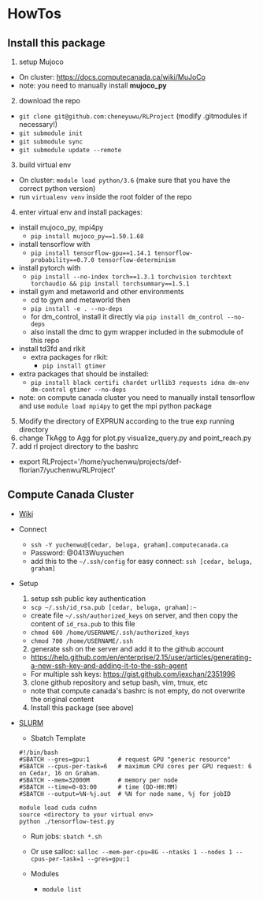 # HowTos

## Install this package
1. setup Mujoco
  - On cluster: https://docs.computecanada.ca/wiki/MuJoCo
  - note: you need to manually install **mujoco_py**
2. download the repo
  - `git clone git@github.com:cheneyuwu/RLProject` (modify .gitmodules if necessary!)
  - `git submodule init`
  - `git submodule sync`
  - `git submodule update --remote`
3. build virtual env
  - On cluster: `module load python/3.6` (make sure that you have the correct python version)
  - run `virtualenv venv` inside the root folder of the repo
4. enter virtual env and install packages:
  - install mujoco_py, mpi4py
    - `pip install mujoco_py==1.50.1.68`
  - install tensorflow with
    - `pip install tensorflow-gpu==1.14.1 tensorflow-probability==0.7.0 tensorflow-determinism`
  - install pytorch with
    - `pip install --no-index torch==1.3.1 torchvision torchtext torchaudio && pip install torchsummary==1.5.1`
  - install gym and metaworld and other environments
    - cd to gym and metaworld then
    - `pip install -e . --no-deps`
    - for dm_control, install it directly via `pip install dm_control --no-deps`
    - also install the dmc to gym wrapper included in the submodule of this repo
  - install td3fd and rlkit
    - extra packages for rlkit:
      - `pip install gtimer`
  - extra packages that should be installed:
    - `pip install black certifi chardet urllib3 requests idna dm-env dm-control gtimer --no-deps`
  - note: on compute canada cluster you need to manually install tensorflow and use `module load mpi4py` to get the mpi python package
5. Modify the directory of EXPRUN according to the true exp running directory
6. change TkAgg to Agg for plot.py visualize_query.py and point_reach.py
7. add rl project directory to the bashrc
  - export RLProject='/home/yuchenwu/projects/def-florian7/yuchenwu/RLProject'

## Compute Canada Cluster
- [Wiki](https://docs.computecanada.ca/wiki/Main_Page)
- Connect
  - `ssh -Y yuchenwu@[cedar, beluga, graham].computecanada.ca`
  - Password: @0413Wuyuchen
  - add this to the `~/.ssh/config` for easy connect: `ssh [cedar, beluga, graham]`
- Setup
  1. setup ssh public key authentication
    - `scp ~/.ssh/id_rsa.pub [cedar, beluga, graham]:~`
    - create file `~/.ssh/authorized_keys` on server, and then copy the content of `id_rsa.pub` to this file
    - `chmod 600 /home/USERNAME/.ssh/authorized_keys`
    - `chmod 700 /home/USERNAME/.ssh`
  2. generate ssh on the server and add it to the github account
    - https://help.github.com/en/enterprise/2.15/user/articles/generating-a-new-ssh-key-and-adding-it-to-the-ssh-agent
    - For multiple ssh keys: https://gist.github.com/jexchan/2351996
  3. clone github repository and setup bash, vim, tmux, etc
    - note that compute canada's bashrc is not empty, do not overwrite the original content
  4. Install this package (see above)


- [SLURM](https://www.rc.fas.harvard.edu/resources/documentation/convenient-slurm-commands/)
  - Sbatch Template
  ```
  #!/bin/bash
  #SBATCH --gres=gpu:1        # request GPU "generic resource"
  #SBATCH --cpus-per-task=6   # maximum CPU cores per GPU request: 6 on Cedar, 16 on Graham.
  #SBATCH --mem=32000M        # memory per node
  #SBATCH --time=0-03:00      # time (DD-HH:MM)
  #SBATCH --output=%N-%j.out  # %N for node name, %j for jobID

  module load cuda cudnn
  source <directory to your virtual env>
  python ./tensorflow-test.py
  ```
  - Run jobs: `sbatch *.sh`
  - Or use salloc: `salloc --mem-per-cpu=8G --ntasks 1 --nodes 1 --cpus-per-task=1 --gres=gpu:1`

  - Modules
    - `module list`